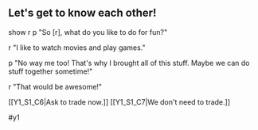 ## Let's get to know each other!

show r
p "So [r], what do you like to do for fun?"

r "I like to watch movies and play games."

p "No way me too! That's why I brought all of this stuff. Maybe we can do stuff together sometime!"

r "That would be awesome!"

[[Y1_S1_C6|Ask to trade now.]]
[[Y1_S1_C7|We don't need to trade.]]

#y1